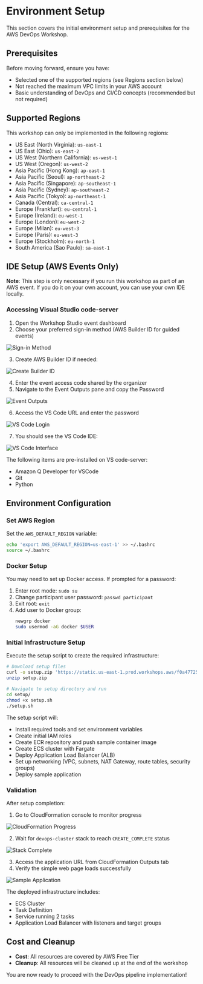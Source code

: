 # Environment Setup

This section covers the initial environment setup and prerequisites for the AWS DevOps Workshop.

## Prerequisites

Before moving forward, ensure you have:
- Selected one of the supported regions (see Regions section below)
- Not reached the maximum VPC limits in your AWS account
- Basic understanding of DevOps and CI/CD concepts (recommended but not required)

## Supported Regions

This workshop can only be implemented in the following regions:

- US East (North Virginia): `us-east-1`
- US East (Ohio): `us-east-2`
- US West (Northern California): `us-west-1`
- US West (Oregon): `us-west-2`
- Asia Pacific (Hong Kong): `ap-east-1`
- Asia Pacific (Seoul): `ap-northeast-2`
- Asia Pacific (Singapore): `ap-southeast-1`
- Asia Pacific (Sydney): `ap-southeast-2`
- Asia Pacific (Tokyo): `ap-northeast-1`
- Canada (Central): `ca-central-1`
- Europe (Frankfurt): `eu-central-1`
- Europe (Ireland): `eu-west-1`
- Europe (London): `eu-west-2`
- Europe (Milan): `eu-west-3`
- Europe (Paris): `eu-west-3`
- Europe (Stockholm): `eu-north-1`
- South America (Sao Paulo): `sa-east-1`

## IDE Setup (AWS Events Only)

**Note**: This step is only necessary if you run this workshop as part of an AWS event. If you do it on your own account, you can use your own IDE locally.

### Accessing Visual Studio code-server

1. Open the Workshop Studio event dashboard
2. Choose your preferred sign-in method (AWS Builder ID for guided events)

![Sign-in Method](../img/img-065.png)

3. Create AWS Builder ID if needed:

![Create Builder ID](../img/img-032.png)

4. Enter the event access code shared by the organizer
5. Navigate to the Event Outputs pane and copy the Password

![Event Outputs](../img/img-002.png)

6. Access the VS Code URL and enter the password

![VS Code Login](../img/img-017.png)

7. You should see the VS Code IDE:

![VS Code Interface](../img/img-045.png)

The following items are pre-installed on VS code-server:
- Amazon Q Developer for VSCode
- Git
- Python

## Environment Configuration

### Set AWS Region

Set the `AWS_DEFAULT_REGION` variable:

```bash
echo 'export AWS_DEFAULT_REGION=us-east-1' >> ~/.bashrc
source ~/.bashrc
```

### Docker Setup

You may need to set up Docker access. If prompted for a password:

1. Enter root mode: `sudo su`
2. Change participant user password: `passwd participant`
3. Exit root: `exit`
4. Add user to Docker group:
   ```bash
   newgrp docker
   sudo usermod -aG docker $USER
   ```

### Initial Infrastructure Setup

Execute the setup script to create the required infrastructure:

```bash
# Download setup files
curl -o setup.zip 'https://static.us-east-1.prod.workshops.aws/f0a47725-0fce-4c49-87b8-367c998499f6/static/downloads/setup.zip?Key-Pair-Id=K36Q2WVO3JP7QD&Policy=eyJTdGF0ZW1lbnQiOlt7IlJlc291cmNlIjoiaHR0cHM6Ly9zdGF0aWMudXMtZWFzdC0xLnByb2Qud29ya3Nob3BzLmF3cy9mMGE0NzcyNS0wZmNlLTRjNDktODdiOC0zNjdjOTk4NDk5ZjYvKiIsIkNvbmRpdGlvbiI6eyJEYXRlTGVzc1RoYW4iOnsiQVdTOkVwb2NoVGltZSI6MTc2MTQwNjI0NX19fV19&Signature=g4Ym2zdm35jYhjvm~kEvPmJkwtapyIrvs~5WXWZRohlMzp91K-11UQzgO2glM5NtwLhbwCA7Wvzp0BPoKJCqjkIDh4JMv6c6GmYj0tmnscb21dZP5pRo5yFOeeF1sQUIG~9dO5E~2VQ15i6pkFdhMyXuEQT6FGMnAfIEv~F3ogsp~zTaQO9OF-HMfe-sDiPGKfHRlZA2j73-JRRdPTmLj~xVBA6nxkrVCyN9H3cnG~Hywe0x0hRH62eHkVbsC6fT~d4ugeQUM9FRx8Am-mEt2o2ruYEnf5J9F96w0p28m2-1lXHmurOzWSEH~evvpUq390tSd36Fa51XaqVOd0Xvrg__'
unzip setup.zip

# Navigate to setup directory and run
cd setup/
chmod +x setup.sh
./setup.sh
```

The setup script will:
- Install required tools and set environment variables
- Create initial IAM roles
- Create ECR repository and push sample container image
- Create ECS cluster with Fargate
- Deploy Application Load Balancer (ALB)
- Set up networking (VPC, subnets, NAT Gateway, route tables, security groups)
- Deploy sample application

### Validation

After setup completion:
1. Go to CloudFormation console to monitor progress

![CloudFormation Progress](../img/img-057.png)

2. Wait for `devops-cluster` stack to reach `CREATE_COMPLETE` status

![Stack Complete](../img/img-046.png)

3. Access the application URL from CloudFormation Outputs tab
4. Verify the simple web page loads successfully

![Sample Application](../img/img-010.png)

The deployed infrastructure includes:
- ECS Cluster
- Task Definition
- Service running 2 tasks
- Application Load Balancer with listeners and target groups

## Cost and Cleanup

- **Cost**: All resources are covered by AWS Free Tier
- **Cleanup**: All resources will be cleaned up at the end of the workshop

You are now ready to proceed with the DevOps pipeline implementation!